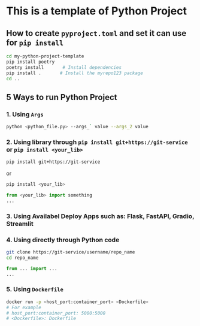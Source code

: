 # This is a template of Python Project

## How to create `pyproject.toml` and set it can use for `pip install`

```bash
cd my-python-project-template
pip install poetry
poetry install       # Install dependencies
pip install .       # Install the myrepo123 package
cd ..
```

## 


## 5 Ways to run Python Project
### 1. Using `Args`
```bash
python <python_file.py> --args_` value --args_2 value
```
### 2. Using library through `pip install git+https://git-service` or `pip install <your_lib>`
```bash
pip install git+https://git-service
```
or
```bash
pip install <your_lib>
```
```python
from <your_lib> import something
...
```
### 3. Using Availabel Deploy Apps such as: Flask, FastAPI, Gradio, Streamlit


### 4. Using directly through Python code
```bash
git clone https://git-service/username/repo_name
cd repo_name
```
```python
from ... import ...
...
```
### 5. Using `Dockerfile`
```bash
docker run -p <host_port:container_port> <Dockerfile>
# For example
# host_port:container_port: 5000:5000
# <Dockerfile>: Dockerfile
```
